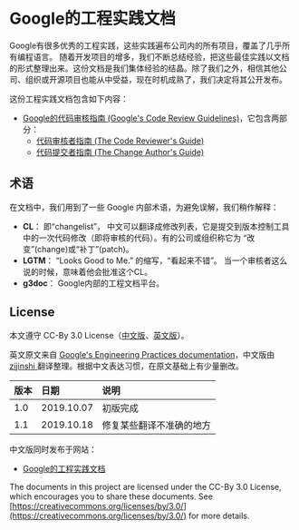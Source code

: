 # Google的工程实践文档

Google有很多优秀的工程实践，这些实践遍布公司内的所有项目，覆盖了几乎所有编程语言。 随着开发项目的增多，我们不断总结经验，把这些最佳实践以文档的形式整理出来。这份文档是我们集体经验的结晶。除了我们之外，相信其他公司、组织或开源项目也能从中受益，现在时机成熟了，我们决定将其公开发布。

这份工程实践文档包含如下内容：

* [Google的代码审核指南 \(Google's Code Review Guidelines\)](review.md)，它包含两部分：
  * [代码审核者指南 \(The Code Reviewer's Guide\)](index/)
  * [代码提交者指南 \(The Change Author's Guide\)](developer/)

## 术语

在文档中，我们用到了一些 Google 内部术语，为避免误解，我们稍作解释：

* **CL**： 即“changelist”， 中文可以翻译成修改列表，它是提交到版本控制工具中的一次代码修改（即将审核的代码）。有的公司或组织称它为 “改变”\(change\)或“补丁”\(patch\)。
* **LGTM**： “Looks Good to Me.” 的缩写，“看起来不错”。 当一个审核者这么说的时候，意味着他会批准这个CL。
* **g3doc**： Google内部的工程文档平台。

## License

本文遵守 CC-By 3.0 License（[中文版](https://creativecommons.org/licenses/by/3.0/deed.zh)、[英文版](https://creativecommons.org/licenses/by/3.0/)）。

英文原文来自 [Google's Engineering Practices documentation](https://github.com/google/eng-practices)，中文版由 [ zijinshi ](https://github.com/zijinshi) 翻译整理。根据中文表达习惯，在原文基础上有少量删改。

| 版本 | 日期 | 说明 |
| :--- | :--- | :--- |
| 1.0 | 2019.10.07 | 初版完成 |
| 1.1 | 2019.10.18 | 修复某些翻译不准确的地方 |

中文版同时发布于网站：

* [Google的工程实践文档](https://zijinshi.github.io/google_eng_practice/index)

The documents in this project are licensed under the CC-By 3.0 License, which encourages you to share these documents. See [https://creativecommons.org/licenses/by/3.0/](https://creativecommons.org/licenses/by/3.0/) for more details.


